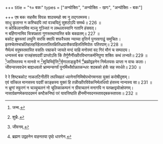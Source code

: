 +++
title = "१० बकः"
types = ["अन्योक्तिः", "अन्योक्तिः - खगः", "अन्योक्तिः - बकः"]

+++
एष बकः सहसैव विपन्नः शाठ्यमहो क्व नु तद्गतमस्य।  
साधु कृतान्त न कश्चिदपि त्वां वञ्चयितुं सुशठोऽपि समर्थः॥ 226 ॥  
न कोकिलानामिव मञ्जु गुञ्जितं न लब्धलास्यानि गतानि हंसवत्।  
न बर्हिणानामिव चित्रपक्षता गुणस्तथाप्यस्ति बके बकव्रतम्॥ 227 ॥  
बकोट ब्रूमस्त्वां लघुनि सरसि क्वापि शफरैस्तव न्याय्या वृत्तिर्न पुनरवगाढुं समुचितः।  
इतश्चेतश्चाभ्रंलिहलहरिहेलातरलितक्षितिध्रग्रासैकग्रहिलतिमिपोतः पतिरपाम्॥ 228 ॥  
नैर्मल्यं वपुषस्तवास्ति वसतिः पद्माकरे जायते मन्दं याहि मनोरमां वद गिरं मौनं च सम्पादय।  
धन्यस्त्वं बक राजहंसपदवीं प्राप्तोऽसि किं तैर्गुणैर्नीरक्षीरविभागकर्मनिपुणा शक्तिः कथं लभ्यते॥ 229 ॥  
[^1]जातिस्तस्य न मानसे न [^2]शुचिभिर्वृत्ति[^3]र्मृणालाङ्कुरैर्न [^4]ब्रह्मोद्वहनेन निर्मलयसः प्राप्ता न वाचः कलाः।  
जीवन्सत्त्ववधेन बाह्यधवलो भ्राम्यन्सगर्वं पुनर्मिथ्यैवोन्नतकन्धरः शठबको हंसैः सह स्पर्धते॥ 230 ॥  
  
[^1]: जन्म.

[^2]: शुभ्रैः.

[^3]: जीवनम्.

[^4]: ब्रह्मण उद्वहनेन वाहनतया पृष्ठे धारणेन.

रे रे शिष्टबकोट नाकतटिनीतीरे तपस्विव्रतं ध्यानेनानिमिषोपभोगमनसा युक्तं करोषीदृशम्।  
एवं यत्किल मानसस्य पदवीं काङ्क्षस्य युक्तं हि तन्नीरक्षीरविवेकनिर्मलधियो हंसस्य नान्यस्य सा॥ 231 ॥  
न भ्रूणां स्फुरणं न चञ्चुचलनं नो चूलिकाकम्पनं न ग्रीवाचलनं मनागपि न यत्पक्षद्वयोत्क्षेपणम्।  
नासाग्रेक्षणमेकपाददमनं कष्टैकनिष्ठं परं यावत्तिष्ठति हीनमीनवदनस्तावद्बकस्तापसः॥ 232 ॥  